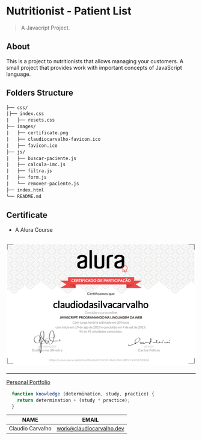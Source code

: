 # Nutritionist - Patient List
> A Javacript Project.

## About
This is a project to nutritionists that allows managing your customers. A small project that provides work with important concepts of JavaScript language.

## Folders Structure
```bash
├── css/
|├── index.css
|   ├── resets.css
├── images/
|   ├── certificate.png
|   ├── claudiocarvalho-favicon.ico
|   ├── favicon.ico      
├── js/
|   ├── buscar-paciente.js  	
|   ├── calcula-imc.js  	  
|   ├── filtra.js  	
|   ├── form.js  	   
|   └── remover-paciente.js
├── index.html
└── README.md
```

## Certificate
- A Alura Course

![Certificate](https://github.com/ccarvofficial/javascriptcourseproject-nutritionistpatientlist/blob/master/images/certificate.png)
---
---

[Personal Portfolio](http://claudiocarvalho.dev)

```javascript
  function knowledge (determination, study, practice) {
    return determination + (study * practice);
  }
```
| NAME             | EMAIL                    |
| ---------------- | ------------------------ |
| Claudio Carvalho | work@claudiocarvalho.dev |